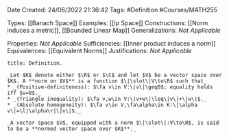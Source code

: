 <div class="topSpace"></div>

Date Created: 24/06/2022 21:36:42
Tags: #Definition #Courses/MATH255

Types: [[Banach Space]]
Examples: [[lp Space]]
Constructions: [[Norm induces a metric]], [[Bounded Linear Map]]
Generalizations: _Not Applicable_

Properties: _Not Applicable_
Sufficiencies: [[Inner product induces a norm]]
Equivalences: [[Equivalent Norms]]
Justifications: _Not Applicable_

``` ad-Definition
title: Definition.

_Let $K$ denote either $\R$ or $\C$ and let $V$ be a vector space over $K$. A **norm on $V$** is a function $\|\slot\|V\to\R$ such that_
* _(Positive-definiteness): $\fa v\in V:\|v\|\geq0$; equality holds iff $v=0$._
* _(Triangle inequality): $\fa v,w\in V:\|v+w\|\leq\|v\|+\|w\|$._
* _(Absolute homogeneity): $\fa v\in V,\fa\alpha\in K:\|\alpha v\|=\l|\alpha\r|\|v\|$._

_A vector space $V$, equipped with a norm $\|\slot\|:V\to\R$, is said to be a **normed vector space over $K$**._

```
